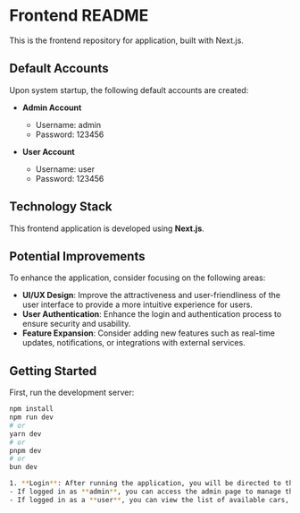 # Frontend README

This is the frontend repository for application, built with Next.js.

## Default Accounts

Upon system startup, the following default accounts are created:

- **Admin Account**
  - Username: admin
  - Password: 123456

- **User Account**
  - Username: user
  - Password: 123456

## Technology Stack

This frontend application is developed using **Next.js**.

## Potential Improvements

To enhance the application, consider focusing on the following areas:

- **UI/UX Design**: Improve the attractiveness and user-friendliness of the user interface to provide a more intuitive experience for users.
- **User Authentication**: Enhance the login and authentication process to ensure security and usability.
- **Feature Expansion**: Consider adding new features such as real-time updates, notifications, or integrations with external services.

## Getting Started

First, run the development server:

```bash
npm install
npm run dev
# or
yarn dev
# or
pnpm dev
# or
bun dev

1. **Login**: After running the application, you will be directed to the login page. You need to login to proceed further:
- If logged in as **admin**, you can access the admin page to manage the car inventory through basic CRUD operations.
- If logged in as a **user**, you can view the list of available cars, select a car to rent, and complete the booking by providing necessary details. Users can also manage their bookings, view booking details, or cancel bookings.